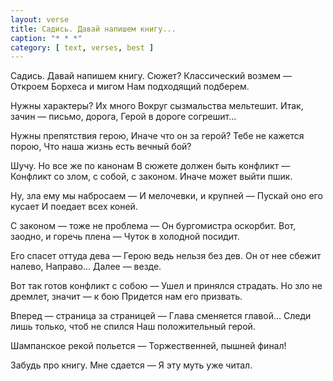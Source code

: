 ```yaml
---
layout: verse
title: Садись. Давай напишем книгу...
caption: "* * *"
category: [ text, verses, best ]
---
```

Садись. Давай напишем книгу.
Сюжет? Классический возмем —
Откроем Борхеса и мигом
Нам подходящий подберем.

<!--more-->

Нужны характеры? Их много
Вокруг сызмальства мельтешит.
Итак, зачин — письмо, дорога,
Герой в дороге согрешит...

Нужны препятствия герою,
Иначе что он за герой?
Тебе не кажется порою,
Что наша жизнь есть вечный бой?

Шучу. Но все же по канонам
В сюжете должен быть конфликт —
Конфликт со злом, с собой, с законом.
Иначе может выйти пшик.

Ну, зла ему мы набросаем —
И мелочевки, и крупней —
Пускай оно его кусает
И поедает всех коней.

С законом — тоже не проблема —
Он бургомистра оскорбит.
Вот, заодно, и горечь плена —
Чуток в холодной посидит.

Его спасет оттуда дева —
Герою ведь нельзя без дев.
Он от нее сбежит налево,
Направо... Далее — везде.

Вот так готов конфликт с собою —
Ушел и принялся страдать.
Но зло не дремлет, значит — к бою
Придется нам его призвать.

Вперед — страница за страницей —
Глава сменяется главой...
Следи лишь только, чтоб не спился
Наш положительный герой.

Шампанское рекой польется —
Торжественней, пышней финал!

Забудь про книгу. Мне сдается —
Я эту муть уже читал.
